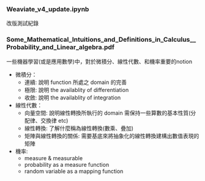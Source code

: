 ### Weaviate_v4_update.ipynb
改版測試紀錄

### Some_Mathematical_Intuitions_and_Definitions_in_Calculus__Probability_and_Linear_algebra.pdf
一些機器學習(或是應用數學)中，對於微積分、線性代數、和機率重要的notion
* 微積分：
  * 連續: 說明 function 所處之 domain 的完善
  * 極限: 說明 the availablity of differentiation
  * 收斂: 說明 the availablity of integration
* 線性代數：
  * 向量空間: 說明線性轉換所執行的 domain 需保持一些算數的基本性質(分配律、交換律 etc)
  * 線性轉換: 了解什麼稱為線性轉換(數乘、疊加)
  * 矩陣與線性轉換的關係: 需要基底來將抽象化的線性轉換建構出數值表現的矩陣
* 機率:
  * measure & measurable
  * probability as a measure function
  * random variable as a mapping function 
